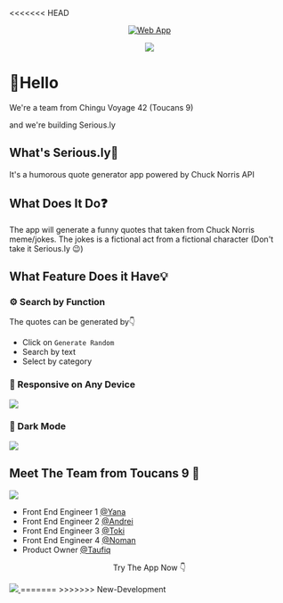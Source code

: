 <<<<<<< HEAD
<p align="center">
  <a href="https://chingu-voyages.github.io/v42-toucans-team-09">
    <img alt="Web App" src="https://user-images.githubusercontent.com/105977653/217185404-82bc81a5-8839-4971-aa7a-a4ac1ef8c4e4.png">
  </a>
</p>

<p align="center">

<img src="https://user-images.githubusercontent.com/105977653/217184242-73a53bcf-ab02-4e21-8e80-128d99f6bef1.png" />
</p>

<p align="center">

<H1> 👋Hello </h1>
We're a team from Chingu Voyage 42 (Toucans 9) 

and we're building Serious.ly
  

<h2> What's Serious.ly🤔 </h2>

It's a humorous quote generator app powered by Chuck Norris API



<h2> What Does It Do❓ </h2>

The app will generate a funny quotes that taken from Chuck Norris meme/jokes.
The jokes is a fictional act from a fictional character (Don't take it Serious.ly 😉)




<h2> What Feature Does it Have💡 </h2>

<h3> ⚙️ Search by Function </h3>
The quotes can be generated by👇

- Click on `Generate Random`
- Search by text
- Select by category

<h3> 📱 Responsive on Any Device </h3>
<img src="https://user-images.githubusercontent.com/105977653/217185600-467b2751-845b-400b-b31f-a0e296070fa4.png"/>

<h3> 🌙 Dark Mode </h3>
<img src="https://user-images.githubusercontent.com/105977653/217186134-d51ea332-1bba-464e-adbf-b126300d526d.png"/>



<h2>Meet The Team from Toucans 9 👥 </h2>

<img src="https://user-images.githubusercontent.com/105977653/217196613-2ab9ea86-6430-43e6-b8fa-a9dceecbb928.png"/>

- Front End Engineer 1 [@Yana](https://github.com/Yasya23)
- Front End Engineer 2 [@Andrei](https://github.com/andriciab)
- Front End Engineer 3 [@Toki](https://github.com/Toukoms)
- Front End Engineer 4 [@Noman](https://github.com/NomanBinBasheer)
- Product Owner [@Taufiq](https://linkedin.com/in/taufiqg)

<p align="center">
Try The App Now 👇
</p>
<a href="https://chingu-voyages.github.io/v42-toucans-team-09">
<img src="https://user-images.githubusercontent.com/105977653/217187051-c45b53bd-c43b-4f2e-834e-229f137d1d41.png">
</a>
=======
>>>>>>> New-Development

